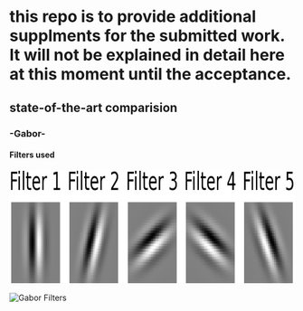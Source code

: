 # this repo is to provide additional supplments for the submitted work. It will not be explained in detail here at this moment until the acceptance.

## state-of-the-art comparision
### -Gabor-
#### Filters used 

<img src="/state-of-the-art_methods/gabor-filters/gabor_filters.png" alt="Gabor Filters" width="700" height="200">

![Gabor Filters](/state-of-the-art_methods/gabor-filters/gabor_filters.png=200x200)

